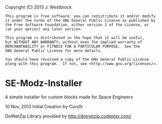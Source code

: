 Copyright (C) 2013  J. Westbrock

    This program is free software: you can redistribute it and/or modify
    it under the terms of the GNU General Public License as published by
    the Free Software Foundation, either version 3 of the License, or
    (at your option) any later version.

    This program is distributed in the hope that it will be useful,
    but WITHOUT ANY WARRANTY; without even the implied warranty of
    MERCHANTABILITY or FITNESS FOR A PARTICULAR PURPOSE.  See the
    GNU General Public License for more details.

    You should have received a copy of the GNU General Public License
    along with this program.  If not, see <http://www.gnu.org/licenses/>.

SE-Modz-Installer
=================

A simple installer for custom blocks made for Space Engineers

10 Nov, 2013 Initial Creation by Curs0r

DotNetZip Library provided by http://dotnetzip.codeplex.com/

